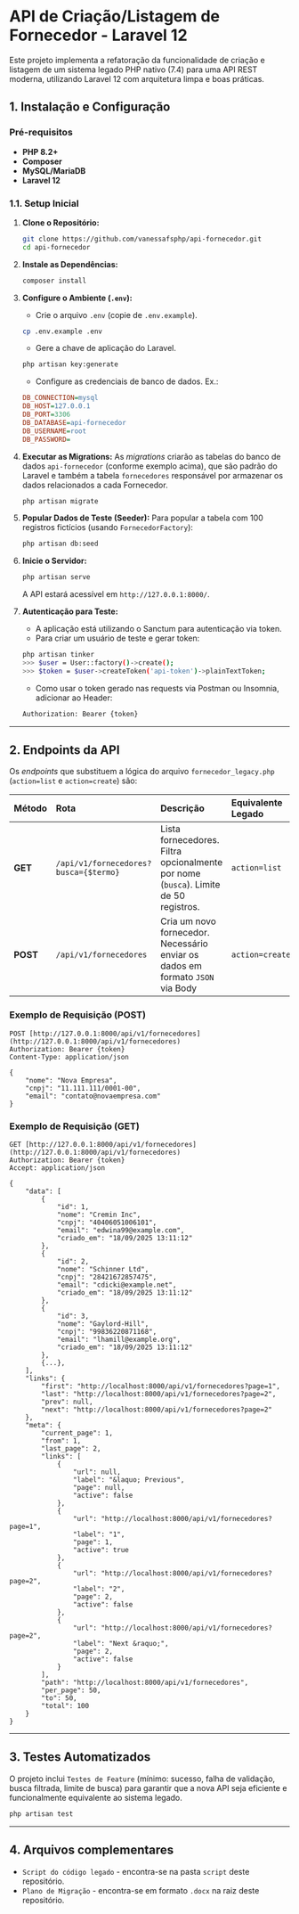 # API de Criação/Listagem de Fornecedor - Laravel 12

Este projeto implementa a refatoração da funcionalidade de criação e listagem de um sistema legado PHP nativo (7.4) para uma API REST moderna, utilizando Laravel 12 com arquitetura limpa e boas práticas.

## 1. Instalação e Configuração

### Pré-requisitos

* **PHP 8.2+**
* **Composer**
* **MySQL/MariaDB**
* **Laravel 12**

### 1.1. Setup Inicial

1.  **Clone o Repositório:**
    ```bash
    git clone https://github.com/vanessafsphp/api-fornecedor.git
    cd api-fornecedor
    ```

2.  **Instale as Dependências:**
    ```bash
    composer install
    ```

3.  **Configure o Ambiente (`.env`):**
    * Crie o arquivo `.env` (copie de `.env.example`).
    ```bash
    cp .env.example .env
    ```
    * Gere a chave de aplicação do Laravel.
    ```bash
    php artisan key:generate
    ```
    * Configure as credenciais de banco de dados. Ex.:
    ```ini
    DB_CONNECTION=mysql
    DB_HOST=127.0.0.1
    DB_PORT=3306
    DB_DATABASE=api-fornecedor
    DB_USERNAME=root
    DB_PASSWORD=
    ```

4.  **Executar as Migrations:**
    As *migrations* criarão as tabelas do banco de dados `api-fornecedor` (conforme exemplo acima), que são padrão do Laravel e também a tabela `fornecedores` responsável por armazenar os dados relacionados a cada Fornecedor.
    ```bash
    php artisan migrate
    ```

5.  **Popular Dados de Teste (Seeder):**
    Para popular a tabela com 100 registros fictícios (usando `FornecedorFactory`):
    ```bash
    php artisan db:seed
    ```

6.  **Inicie o Servidor:**
    ```bash
    php artisan serve
    ```
    A API estará acessível em `http://127.0.0.1:8000/`.

7.  **Autenticação para Teste:**
    * A aplicação está utilizando o Sanctum para autenticação via token.
    * Para criar um usuário de teste e gerar token:
    ```bash
    php artisan tinker
    >>> $user = User::factory()->create();
    >>> $token = $user->createToken('api-token')->plainTextToken;
    ```
    * Como usar o token gerado nas requests via Postman ou Insomnia, adicionar ao Header:
    ```bash
    Authorization: Bearer {token}
    ```

---

## 2. Endpoints da API

Os *endpoints* que substituem a lógica do arquivo `fornecedor_legacy.php` (`action=list` e `action=create`) são:

| Método | Rota | Descrição | Equivalente Legado |
| :--- | :--- | :--- | :--- |
| **GET** | `/api/v1/fornecedores?busca={$termo}` | Lista fornecedores. Filtra opcionalmente por nome (`busca`). Limite de 50 registros. | `action=list` |
| **POST** | `/api/v1/fornecedores` | Cria um novo fornecedor. Necessário enviar os dados em formato `JSON` via Body | `action=create` |

### Exemplo de Requisição (POST)

```http
POST [http://127.0.0.1:8000/api/v1/fornecedores](http://127.0.0.1:8000/api/v1/fornecedores)
Authorization: Bearer {token}
Content-Type: application/json

{
    "nome": "Nova Empresa",
    "cnpj": "11.111.111/0001-00", 
    "email": "contato@novaempresa.com"
}
```

### Exemplo de Requisição (GET)

```http
GET [http://127.0.0.1:8000/api/v1/fornecedores](http://127.0.0.1:8000/api/v1/fornecedores)
Authorization: Bearer {token}
Accept: application/json

{
	"data": [
		{
			"id": 1,
			"nome": "Cremin Inc",
			"cnpj": "40406051006101",
			"email": "edwina99@example.com",
			"criado_em": "18/09/2025 13:11:12"
		},
		{
			"id": 2,
			"nome": "Schinner Ltd",
			"cnpj": "28421672857475",
			"email": "cdicki@example.net",
			"criado_em": "18/09/2025 13:11:12"
		},
		{
			"id": 3,
			"nome": "Gaylord-Hill",
			"cnpj": "99836220871168",
			"email": "lhamill@example.org",
			"criado_em": "18/09/2025 13:11:12"
		},
        {...},
    ],
	"links": {
		"first": "http://localhost:8000/api/v1/fornecedores?page=1",
		"last": "http://localhost:8000/api/v1/fornecedores?page=2",
		"prev": null,
		"next": "http://localhost:8000/api/v1/fornecedores?page=2"
	},
	"meta": {
		"current_page": 1,
		"from": 1,
		"last_page": 2,
		"links": [
			{
				"url": null,
				"label": "&laquo; Previous",
				"page": null,
				"active": false
			},
			{
				"url": "http://localhost:8000/api/v1/fornecedores?page=1",
				"label": "1",
				"page": 1,
				"active": true
			},
			{
				"url": "http://localhost:8000/api/v1/fornecedores?page=2",
				"label": "2",
				"page": 2,
				"active": false
			},
			{
				"url": "http://localhost:8000/api/v1/fornecedores?page=2",
				"label": "Next &raquo;",
				"page": 2,
				"active": false
			}
		],
		"path": "http://localhost:8000/api/v1/fornecedores",
		"per_page": 50,
		"to": 50,
		"total": 100
	}
}
```

---

## 3. Testes Automatizados

O projeto inclui `Testes de Feature` (mínimo: sucesso, falha de validação, busca filtrada, limite de busca) para garantir que a nova API seja eficiente e funcionalmente equivalente ao sistema legado.
```bash
php artisan test
```

---

## 4. Arquivos complementares
* `Script do código legado` - encontra-se na pasta `script` deste repositório.
* `Plano de Migração` - encontra-se em formato `.docx` na raiz deste repositório.